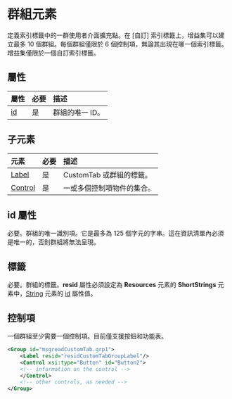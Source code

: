 # <a name="group-element"></a>群組元素
定義索引標籤中的一群使用者介面擴充點。在 [自訂] 索引標籤上，增益集可以建立最多 10 個群組。每個群組僅限於 6 個控制項，無論其出現在哪一個索引標籤。增益集僅限於一個自訂索引標籤。

## <a name="attributes"></a>屬性

|  屬性  |  必要  |  描述  |
|:-----|:-----|:-----|
|  [id](#xsitype)  |  是  | 群組的唯一 ID。|

## <a name="child-elements"></a>子元素
|  元素 |  必要  |  描述  |
|:-----|:-----|:-----|
|  [Label](#label)      | 是 |  CustomTab 或群組的標籤。  |
|  [Control](#control)    | 是 |  一或多個控制項物件的集合。  |

## <a name="id-attribute"></a>id 屬性
必要。群組的唯一識別項。它是最多為 125 個字元的字串。這在資訊清單內必須是唯一的，否則群組將無法呈現。

## <a name="label"></a>標籤 
必要。群組的標籤。**resid** 屬性必須設定為  **Resources** 元素的 **ShortStrings** 元素中，[String](./resources.md#shortstrings) 元素的 [id](./resources.md) 屬性值。

## <a name="control"></a>控制項
一個群組至少需要一個控制項。目前僅支援按鈕[](./control.md#button-control)和功能表[](./control.md#menu-dropdown-button-controls)。 

```xml
<Group id="msgreadCustomTab.grp1">
    <Label resid="residCustomTabGroupLabel"/>
    <Control xsi:type="Button" id="Button2">
    <!-- information on the control -->
    </Control>
    <!-- other controls, as needed -->
</Group>
```